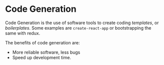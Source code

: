 # Code Generation

Code Generation is the use of software tools to create coding *templates*, or *boilerplates*. Some examples are `create-react-app` or bootstrapping the same with redux.

The benefits of code generation are:

- More reliable software, less bugs
- Speed up development time.

